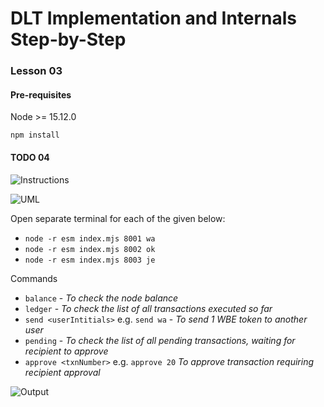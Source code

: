 # DLT Implementation and Internals Step-by-Step

### Lesson 03

#### Pre-requisites

Node >= 15.12.0

`npm install`

#### TODO 04

![Instructions]()

![UML]()

Open separate terminal for each of the given below:

- `node -r esm index.mjs 8001 wa`
- `node -r esm index.mjs 8002 ok`
- `node -r esm index.mjs 8003 je`

Commands

- `balance` - _To check the node balance_
- `ledger` - _To check the list of all transactions executed so far_
- `send <userIntitials>` e.g. `send wa` - _To send 1 WBE token to another user_
- `pending` - _To check the list of all pending transactions, waiting for recipient to approve_
- `approve <txnNumber>` e.g. `approve 20` _To approve transaction requiring recipient approval_

![Output]()
